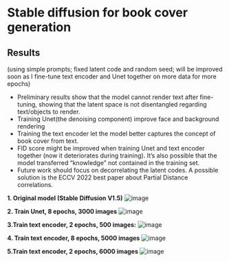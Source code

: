 # Stable diffusion for book cover generation

## Results 
(using simple prompts; fixed latent code and random seed; will be improved soon as I fine-tune text encoder and Unet together on more data for more epochs)
- Preliminary results show that the model cannot render text after fine-tuning, showing that the latent space is not disentangled regarding text/objects to render.
- Training Unet(the denoising component) improve face and background rendering
- Training the text encoder let the model better captures the concept of book cover from text.
- FID score might be improved when training Unet and text encoder together (now it deteriorates during training). It’s also possible that the model transferred “knowledge” not contained in the training set. 
- Future work should focus on decorrelating the latent codes. A possible solution is the ECCV 2022 best paper about Partial Distance correlations.

**1. Original model (Stable Diffusion V1.5)**
![image](https://user-images.githubusercontent.com/87317405/209904767-8c74d1c0-e7d8-4145-bade-c3a51cf7721c.png)

**2. Train Unet, 8 epochs, 3000 images**
![image](https://user-images.githubusercontent.com/87317405/209904785-56de384f-5b2f-4c87-9c5c-8e9572986427.png)

**3.Train text encoder, 2 epochs, 500 images:**
![image](https://user-images.githubusercontent.com/87317405/209904830-ddfe2481-cb29-472a-be28-ffad10967316.png)

**4. Train text encoder, 8 epochs, 5000 images**
![image](https://user-images.githubusercontent.com/87317405/209904954-a726502c-6f1a-46d3-8c25-1cdb7c0ebc67.png)

**5.Train text encoder, 2 epochs, 6000 images**
![image](https://user-images.githubusercontent.com/87317405/209907410-0fff405c-2628-4f35-8711-5dfa06c3cfd2.png)
